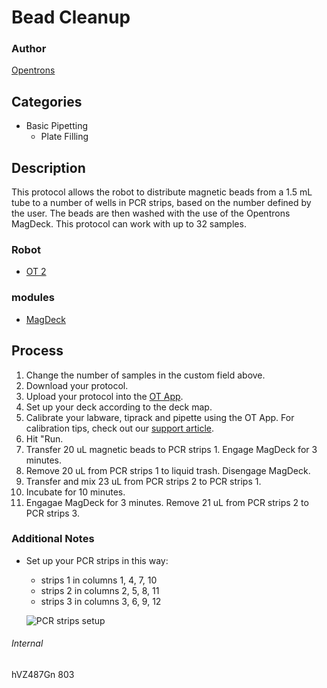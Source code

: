 # Bead Cleanup

### Author
[Opentrons](http://www.opentrons.com/)

## Categories
* Basic Pipetting
	* Plate Filling

## Description
This protocol allows the robot to distribute magnetic beads from a 1.5 mL tube to a number of wells in PCR strips, based on the number defined by the user. The beads are then washed with the use of the Opentrons MagDeck. This protocol can work with up to 32 samples.

### Robot
* [OT 2](https://opentrons.com/ot-2)

### modules
* [MagDeck](https://shop.opentrons.com/products/magdeck)

## Process
1. Change the number of samples in the custom field above.
2. Download your protocol.
3. Upload your protocol into the [OT App](https://opentrons.com/ot-app).
4. Set up your deck according to the deck map.
5. Calibrate your labware, tiprack and pipette using the OT App. For calibration tips, check out our [support article](https://support.opentrons.com/ot-2/getting-started-software-setup/deck-calibration).
6. Hit "Run.
7. Transfer 20 uL magnetic beads to PCR strips 1. Engage MagDeck for 3 minutes.
8. Remove 20 uL from PCR strips 1 to liquid trash. Disengage MagDeck.
9. Transfer and mix 23 uL from PCR strips 2 to PCR strips 1.
10. Incubate for 10 minutes.
11. Engagae MagDeck for 3 minutes. Remove 21 uL from PCR strips 2 to PCR strips 3.

### Additional Notes
* Set up your PCR strips in this way:
    * strips 1 in columns 1, 4, 7, 10
    * strips 2 in columns 2, 5, 8, 11
    * strips 3 in columns 3, 6, 9, 12

    ![PCR strips setup](https://s3.amazonaws.com/opentrons-protocol-library-website/custom-README-images/bead_cleanup_pcr_strip.png)

###### Internal
hVZ487Gn
803

